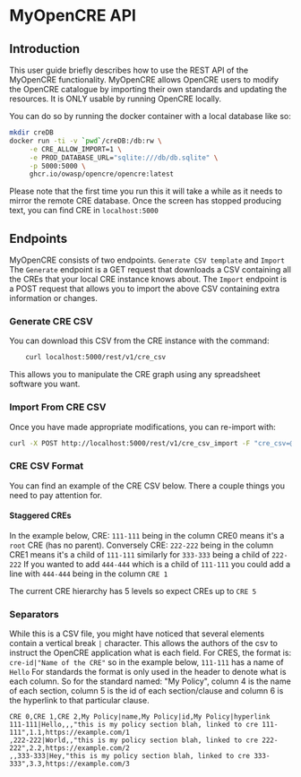 # MyOpenCRE API

## Introduction

This user guide briefly describes how to use the REST API of the MyOpenCRE functionality.
MyOpenCRE allows OpenCRE users to modify the OpenCRE catalogue by importing their own standards and updating the resources.
It is ONLY usable by running OpenCRE locally.

You can do so by running the docker container with a local database like so:
```bash
mkdir creDB
docker run -ti -v `pwd`/creDB:/db:rw \
     -e CRE_ALLOW_IMPORT=1 \
     -e PROD_DATABASE_URL="sqlite:///db/db.sqlite" \
     -p 5000:5000 \
     ghcr.io/owasp/opencre/opencre:latest
```

Please note that the first time you run this it will take a while as it needs to mirror the remote CRE database.
Once the screen has stopped producing text, you can find CRE in `localhost:5000`

## Endpoints

MyOpenCRE consists of two endpoints. `Generate CSV template` and `Import`
The `Generate` endpoint is a GET request that downloads a CSV containing all the CREs that your local CRE instance knows about.
The `Import` endpoint is a POST request that allows you to import the above CSV containing extra information or changes.

### Generate CRE CSV

You can download this CSV from the CRE instance with the command:
```bash
    curl localhost:5000/rest/v1/cre_csv
```
This allows you to manipulate the CRE graph using any spreadsheet software you want.

### Import From CRE CSV

Once you have made appropriate modifications, you can re-import with:

```bash
curl -X POST http://localhost:5000/rest/v1/cre_csv_import -F "cre_csv=@your-csv-file.csv"
```

### CRE CSV Format

You can find an example of the CRE CSV below.
There a couple things you need to pay attention for.

#### Staggered CREs

In the example below, CRE: `111-111` being in the column CRE0 means it's a `root` CRE (has no parent).
Conversely CRE: `222-222` being in the column CRE1 means it's a child of `111-111` similarly for `333-333` being a child of `222-222`
If you wanted to add `444-444` which is a child of `111-111` you could add a line with `444-444` being in the column `CRE 1`

The current CRE hierarchy has 5 levels so expect CREs up to `CRE 5`

### Separators

While this is a CSV file, you might have noticed that several elements contain a vertical break `|` character.
This allows the authors of the csv to instruct the OpenCRE application what is each field.
For CRES, the format is: `cre-id|"Name of the CRE"` so in the example below, `111-111` has a name of `Hello`
For standards the format is only used in the header to denote what is each column.
So for the standard named: "My Policy", column 4 is the name of each section, column 5 is the id of each section/clause and column 6 is the hyperlink to that particular clause.

```csv
CRE 0,CRE 1,CRE 2,My Policy|name,My Policy|id,My Policy|hyperlink
111-111|Hello,,,"this is my policy section blah, linked to cre 111-111",1.1,https://example.com/1
,222-222|World,,"this is my policy section blah, linked to cre 222-222",2.2,https://example.com/2
,,333-333|Hey,"this is my policy section blah, linked to cre 333-333",3.3,https://example.com/3

```
